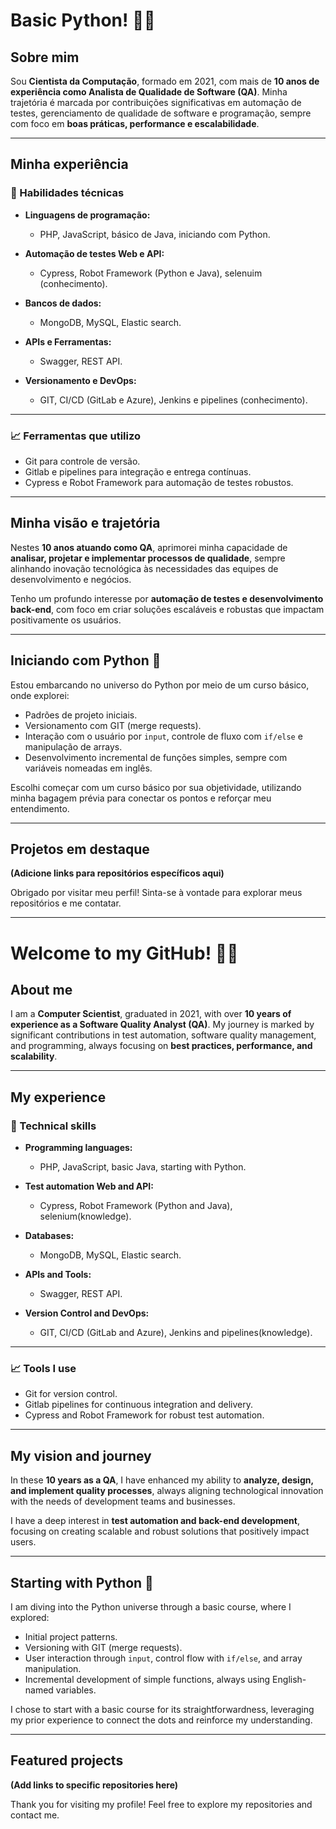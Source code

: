 # Basic Python! 👨‍💻  

## Sobre mim  
Sou **Cientista da Computação**, formado em 2021, com mais de **10 anos de experiência como Analista de Qualidade de Software (QA)**. Minha trajetória é marcada por contribuições significativas em automação de testes, gerenciamento de qualidade de software e programação, sempre com foco em **boas práticas, performance e escalabilidade**.  

---

## Minha experiência  

### 🔧 Habilidades técnicas  
- **Linguagens de programação:**  
  - PHP, JavaScript, básico de Java, iniciando com Python.  

- **Automação de testes Web e API:**  
  - Cypress, Robot Framework (Python e Java), selenuim (conhecimento).  

- **Bancos de dados:**  
  - MongoDB, MySQL, Elastic search.  

- **APIs e Ferramentas:**  
  - Swagger, REST API.  

- **Versionamento e DevOps:**  
  - GIT, CI/CD (GitLab e Azure), Jenkins e pipelines (conhecimento).

---

### 📈 Ferramentas que utilizo  
- Git para controle de versão.  
- Gitlab e pipelines para integração e entrega contínuas.  
- Cypress e Robot Framework para automação de testes robustos.  

---

## Minha visão e trajetória  
Nestes **10 anos atuando como QA**, aprimorei minha capacidade de **analisar, projetar e implementar processos de qualidade**, sempre alinhando inovação tecnológica às necessidades das equipes de desenvolvimento e negócios.  

Tenho um profundo interesse por **automação de testes e desenvolvimento back-end**, com foco em criar soluções escaláveis e robustas que impactam positivamente os usuários.  

---

## Iniciando com Python 🐍  
Estou embarcando no universo do Python por meio de um curso básico, onde explorei:  
- Padrões de projeto iniciais.  
- Versionamento com GIT (merge requests).  
- Interação com o usuário por `input`, controle de fluxo com `if/else` e manipulação de arrays.  
- Desenvolvimento incremental de funções simples, sempre com variáveis nomeadas em inglês.  

Escolhi começar com um curso básico por sua objetividade, utilizando minha bagagem prévia para conectar os pontos e reforçar meu entendimento.  

---

## Projetos em destaque  
**(Adicione links para repositórios específicos aqui)**  

Obrigado por visitar meu perfil! Sinta-se à vontade para explorar meus repositórios e me contatar.  

---

# Welcome to my GitHub! 👨‍💻  

## About me  
I am a **Computer Scientist**, graduated in 2021, with over **10 years of experience as a Software Quality Analyst (QA)**. My journey is marked by significant contributions in test automation, software quality management, and programming, always focusing on **best practices, performance, and scalability**.  

---

## My experience  

### 🔧 Technical skills  
- **Programming languages:**  
  - PHP, JavaScript, basic Java, starting with Python.  

- **Test automation Web and API:**  
  - Cypress, Robot Framework (Python and Java), selenium(knowledge).  

- **Databases:**  
  - MongoDB, MySQL, Elastic search.

- **APIs and Tools:**  
  - Swagger, REST API.  

- **Version Control and DevOps:**  
  - GIT, CI/CD (GitLab and Azure), Jenkins and pipelines(knowledge).

---

### 📈 Tools I use  
- Git for version control.  
- Gitlab pipelines for continuous integration and delivery.  
- Cypress and Robot Framework for robust test automation.  

---

## My vision and journey  
In these **10 years as a QA**, I have enhanced my ability to **analyze, design, and implement quality processes**, always aligning technological innovation with the needs of development teams and businesses.  

I have a deep interest in **test automation and back-end development**, focusing on creating scalable and robust solutions that positively impact users.  

---

## Starting with Python 🐍  
I am diving into the Python universe through a basic course, where I explored:  
- Initial project patterns.  
- Versioning with GIT (merge requests).  
- User interaction through `input`, control flow with `if/else`, and array manipulation.  
- Incremental development of simple functions, always using English-named variables.  

I chose to start with a basic course for its straightforwardness, leveraging my prior experience to connect the dots and reinforce my understanding.  

---

## Featured projects  
**(Add links to specific repositories here)**  

Thank you for visiting my profile! Feel free to explore my repositories and contact me.  
